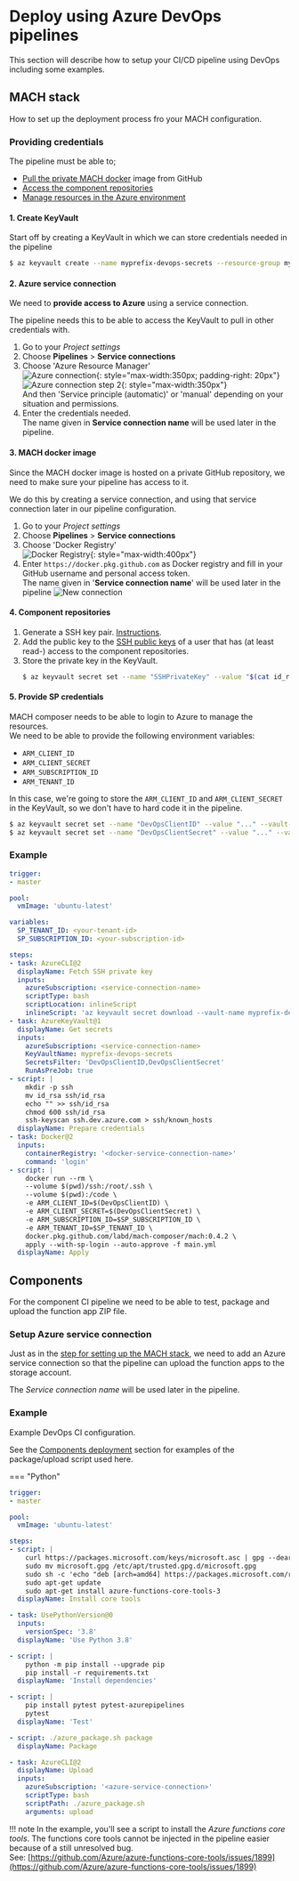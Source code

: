 # Deploy using Azure DevOps pipelines

This section will describe how to setup your CI/CD pipeline using DevOps including some examples.

## MACH stack

How to set up the deployment process fro your MACH configuration.

### Providing credentials

The pipeline must be able to;

- [Pull the private MACH docker](#mach-docker-image) image from GitHub
- [Access the component repositories](#component-repositories)
- [Manage resources in the Azure environment](#manage-azure)


#### 1. Create KeyVault
Start off by creating a KeyVault in which we can store credentials needed in the pipeline

```bash
$ az keyvault create --name myprefix-devops-secrets --resource-group my-shared-we-rg
```

#### 2. Azure service connection
We need to **provide access to Azure** using a service connection.

The pipeline needs this to be able to access the KeyVault to pull in other credentials with.

1. Go to your *Project settings*
2. Choose **Pipelines** > **Service connections**
3. Choose 'Azure Resource Manager'<br>
   ![Azure connection](../../_img/deployment/devops/choose_azure_connection.png){: style="max-width:350px; padding-right: 20px"}![Azure connection step 2](../../_img/deployment/devops/choose_azure_connection2.png){: style="max-width:350px"}<br>
   And then 'Service principle (automatic)' or 'manual' depending on your situation and permissions.
4. Enter the credentials needed.<br>
   The name given in **Service connection name** will be used later in the pipeline.

#### 3. MACH docker image

Since the MACH docker image is hosted on a private GitHub repository, we need to make sure your pipeline has access to it.

We do this by creating a service connection, and using that service connection later in our pipeline configuration.

1. Go to your *Project settings*
2. Choose **Pipelines** > **Service connections**
3. Choose 'Docker Registry'<br>
   ![Docker Registry](../../_img/deployment/devops/new_connection.png){: style="max-width:400px"}
4. Enter `https://docker.pkg.github.com` as Docker registry and fill in your GitHub username and personal access token.<br>
   The name given in '**Service connection name**' will be used later in the pipeline
   ![New connection](../../_img/deployment/devops/docker_connection.png)

#### 4. Component repositories
1. Generate a SSH key pair.  [Instructions](https://docs.microsoft.com/en-us/azure/devops/repos/git/use-ssh-keys-to-authenticate?view=azure-devops#step-1-create-your-ssh-keys).
2. Add the public key to the [SSH public keys](https://docs.microsoft.com/en-us/azure/devops/repos/git/use-ssh-keys-to-authenticate?view=azure-devops#step-2--add-the-public-key-to-azure-devops-servicestfs) of a user that has (at least read-) access to the component repositories.
3. Store the private key in the KeyVault.<br>
   ```bash
   $ az keyvault secret set --name "SSHPrivateKey" --value "$(cat id_rsa)" --vault-name my-devops-secrets
   ```

#### 5. Provide SP credentials

MACH composer needs to be able to login to Azure to manage the resources.<br>
We need to be able to provide the following environment variables:

- `ARM_CLIENT_ID`
- `ARM_CLIENT_SECRET`
- `ARM_SUBSCRIPTION_ID`
- `ARM_TENANT_ID`
  
In this case, we're going to store the `ARM_CLIENT_ID` and `ARM_CLIENT_SECRET` in the KeyVault, so we don't have to hard code it in the pipeline.

```bash
$ az keyvault secret set --name "DevOpsClientID" --value "..." --vault-name my-devops-secrets
$ az keyvault secret set --name "DevOpsClientSecret" --value "..." --vault-name my-devops-secrets
```

### Example
```yaml
trigger:
- master

pool:
  vmImage: 'ubuntu-latest'

variables:
  SP_TENANT_ID: <your-tenant-id>
  SP_SUBSCRIPTION_ID: <your-subscription-id>

steps:
- task: AzureCLI@2
  displayName: Fetch SSH private key
  inputs:
    azureSubscription: <service-connection-name>
    scriptType: bash
    scriptLocation: inlineScript
    inlineScript: 'az keyvault secret download --vault-name myprefix-devops-secrets -n SSHPrivateKey -f id_rsa'
- task: AzureKeyVault@1
  displayName: Get secrets
  inputs:
    azureSubscription: <service-connection-name>
    KeyVaultName: myprefix-devops-secrets
    SecretsFilter: 'DevOpsClientID,DevOpsClientSecret'
    RunAsPreJob: true
- script: |
    mkdir -p ssh
    mv id_rsa ssh/id_rsa
    echo "" >> ssh/id_rsa
    chmod 600 ssh/id_rsa
    ssh-keyscan ssh.dev.azure.com > ssh/known_hosts
  displayName: Prepare credentials
- task: Docker@2
  inputs:
    containerRegistry: '<docker-service-connection-name>'
    command: 'login'
- script: |
    docker run --rm \
    --volume $(pwd)/ssh:/root/.ssh \
    --volume $(pwd):/code \
    -e ARM_CLIENT_ID=$(DevOpsClientID) \
    -e ARM_CLIENT_SECRET=$(DevOpsClientSecret) \
    -e ARM_SUBSCRIPTION_ID=$SP_SUBSCRIPTION_ID \
    -e ARM_TENANT_ID=$SP_TENANT_ID \
    docker.pkg.github.com/labd/mach-composer/mach:0.4.2 \
    apply --with-sp-login --auto-approve -f main.yml
  displayName: Apply
```

## Components

For the component CI pipeline we need to be able to test, package and upload the function app ZIP file.

### Setup Azure service connection

Just as in the [step for setting up the MACH stack](#2-azure-service-connection), we need to add an Azure service connection so that the pipeline can upload the function apps to the storage account.

The *Service connection name* will be used later in the pipeline.


### Example

Example DevOps CI configuration.

See the [Components deployment](../../topics/deployment/components.md#package-upload-script) section for examples of the package/upload script used here.

=== "Python"
  ```yaml
  trigger:
  - master

  pool:
    vmImage: 'ubuntu-latest'

  steps:
  - script: |
      curl https://packages.microsoft.com/keys/microsoft.asc | gpg --dearmor > microsoft.gpg
      sudo mv microsoft.gpg /etc/apt/trusted.gpg.d/microsoft.gpg
      sudo sh -c 'echo "deb [arch=amd64] https://packages.microsoft.com/repos/microsoft-ubuntu-$(lsb_release -cs)-prod $(lsb_release -cs) main" > /etc/apt/sources.list.d/dotnetdev.list'
      sudo apt-get update
      sudo apt-get install azure-functions-core-tools-3
    displayName: Install core tools

  - task: UsePythonVersion@0
    inputs:
      versionSpec: '3.8'
    displayName: 'Use Python 3.8'

  - script: |
      python -m pip install --upgrade pip
      pip install -r requirements.txt
    displayName: 'Install dependencies'

  - script: |
      pip install pytest pytest-azurepipelines
      pytest
    displayName: 'Test'

  - script: ./azure_package.sh package
    displayName: Package

  - task: AzureCLI@2
    displayName: Upload
    inputs:
      azureSubscription: '<azure-service-connection>'
      scriptType: bash
      scriptPath: ./azure_package.sh
      arguments: upload
  ```

!!! note
    In the example, you'll see a script to install the *Azure functions core tools*.
    The functions core tools cannot be injected in the pipeline easier because of a still unresolved bug.<br>
    See: [https://github.com/Azure/azure-functions-core-tools/issues/1899](https://github.com/Azure/azure-functions-core-tools/issues/1899)